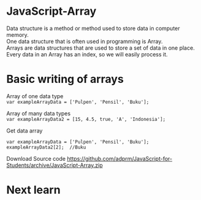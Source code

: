 # JavaScript-Array

Data structure is a method or method used to store data in computer memory.<br>
One data structure that is often used in programming is Array.<br>
Arrays are data structures that are used to store a set of data in one place.<br>
Every data in an Array has an index, so we will easily process it.<br>

# Basic writing of arrays
Array of one data type<br>
`var exampleArrayData = ['Pulpen', 'Pensil', 'Buku'];`

Array of many data types<br>
`var exampleArrayData2 = [15, 4.5, true, 'A', 'Indonesia'];`

Get data array
```
var exampleArrayData = ['Pulpen', 'Pensil', 'Buku'];
exampleArrayData2[2];  //Buku
```
Download Source code https://github.com/adprm/JavaScript-for-Students/archive/JavaScript-Array.zip<br>

# Next learn

